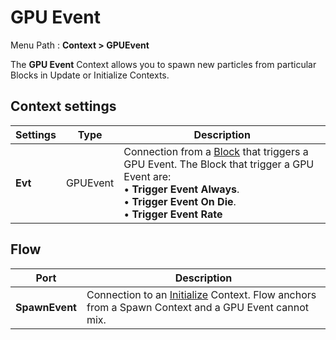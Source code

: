 # GPU Event

Menu Path : **Context > GPUEvent**

The **GPU Event** Context allows you to spawn new particles from particular Blocks in Update or Initialize Contexts.

## Context settings

| **Settings** | **Type** | **Description**                                              |
| ------------ | -------- | ------------------------------------------------------------ |
| **Evt**      | GPUEvent | Connection from a [Block](Blocks.md) that triggers a GPU Event. The Block that trigger a GPU Event are:<br/>&#8226; **Trigger Event Always**.<br/>&#8226; **Trigger Event On Die**.<br/>&#8226; **Trigger Event Rate** |

## Flow

| **Port**       | **Description**                                              |
| -------------- | ------------------------------------------------------------ |
| **SpawnEvent** | Connection to an [Initialize](Context-Initialize.md) Context.  Flow anchors from a Spawn Context and a GPU Event cannot mix. |

